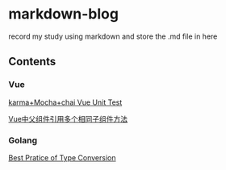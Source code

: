 # markdown-blog

record my study using markdown and store the .md file in here

## Contents

### Vue

[karma+Mocha+chai Vue Unit Test](./karma+Mocha+chaiVueUnitTest.md)

[Vue中父组件引用多个相同子组件方法](./Vue中父组件引用多个相同子组件方法.md)

### Golang

[Best Pratice of Type Conversion](./BestPraticeofTypeConversion.md)
